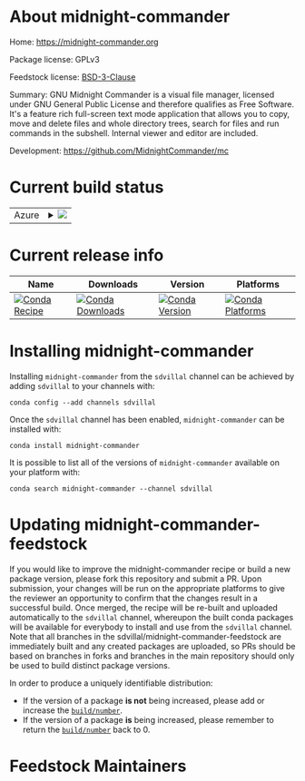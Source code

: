 About midnight-commander
========================

Home: https://midnight-commander.org

Package license: GPLv3

Feedstock license: [BSD-3-Clause](https://github.com/sdvillal/midnight-commander-feedstock/blob/master/LICENSE.txt)

Summary: GNU Midnight Commander is a visual file manager, licensed under GNU General Public License and therefore qualifies as Free Software. It's a feature rich full-screen text mode application that allows you to copy, move and delete files and whole directory trees, search for files and run commands in the subshell. Internal viewer and editor are included.

Development: https://github.com/MidnightCommander/mc

Current build status
====================


<table>
    
  <tr>
    <td>Azure</td>
    <td>
      <details>
        <summary>
          <a href="https://dev.azure.com/sdvillal/feedstock-builds/_build/latest?definitionId=&branchName=master">
            <img src="https://dev.azure.com/sdvillal/feedstock-builds/_apis/build/status/midnight-commander-feedstock?branchName=master">
          </a>
        </summary>
        <table>
          <thead><tr><th>Variant</th><th>Status</th></tr></thead>
          <tbody><tr>
              <td>linux_64</td>
              <td>
                <a href="https://dev.azure.com/sdvillal/feedstock-builds/_build/latest?definitionId=&branchName=master">
                  <img src="https://dev.azure.com/sdvillal/feedstock-builds/_apis/build/status/midnight-commander-feedstock?branchName=master&jobName=linux&configuration=linux_64_" alt="variant">
                </a>
              </td>
            </tr>
          </tbody>
        </table>
      </details>
    </td>
  </tr>
</table>

Current release info
====================

| Name | Downloads | Version | Platforms |
| --- | --- | --- | --- |
| [![Conda Recipe](https://img.shields.io/badge/recipe-midnight--commander-green.svg)](https://anaconda.org/sdvillal/midnight-commander) | [![Conda Downloads](https://img.shields.io/conda/dn/sdvillal/midnight-commander.svg)](https://anaconda.org/sdvillal/midnight-commander) | [![Conda Version](https://img.shields.io/conda/vn/sdvillal/midnight-commander.svg)](https://anaconda.org/sdvillal/midnight-commander) | [![Conda Platforms](https://img.shields.io/conda/pn/sdvillal/midnight-commander.svg)](https://anaconda.org/sdvillal/midnight-commander) |

Installing midnight-commander
=============================

Installing `midnight-commander` from the `sdvillal` channel can be achieved by adding `sdvillal` to your channels with:

```
conda config --add channels sdvillal
```

Once the `sdvillal` channel has been enabled, `midnight-commander` can be installed with:

```
conda install midnight-commander
```

It is possible to list all of the versions of `midnight-commander` available on your platform with:

```
conda search midnight-commander --channel sdvillal
```




Updating midnight-commander-feedstock
=====================================

If you would like to improve the midnight-commander recipe or build a new
package version, please fork this repository and submit a PR. Upon submission,
your changes will be run on the appropriate platforms to give the reviewer an
opportunity to confirm that the changes result in a successful build. Once
merged, the recipe will be re-built and uploaded automatically to the
`sdvillal` channel, whereupon the built conda packages will be available for
everybody to install and use from the `sdvillal` channel.
Note that all branches in the sdvillal/midnight-commander-feedstock are
immediately built and any created packages are uploaded, so PRs should be based
on branches in forks and branches in the main repository should only be used to
build distinct package versions.

In order to produce a uniquely identifiable distribution:
 * If the version of a package **is not** being increased, please add or increase
   the [``build/number``](https://conda.io/docs/user-guide/tasks/build-packages/define-metadata.html#build-number-and-string).
 * If the version of a package **is** being increased, please remember to return
   the [``build/number``](https://conda.io/docs/user-guide/tasks/build-packages/define-metadata.html#build-number-and-string)
   back to 0.

Feedstock Maintainers
=====================


